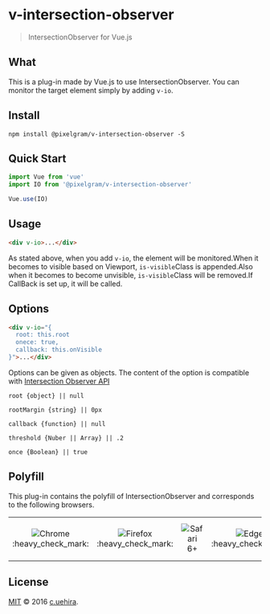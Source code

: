 # v-intersection-observer
> IntersectionObserver for Vue.js

## What

This is a plug-in made by Vue.js to use IntersectionObserver.
You can monitor the target element simply by adding ``v-io``.

## Install
```
npm install @pixelgram/v-intersection-observer -S
```

## Quick Start
```js
import Vue from 'vue'
import IO from '@pixelgram/v-intersection-observer'

Vue.use(IO)
```

## Usage
```html
<div v-io>...</div>
```
As stated above, when you add ``v-io``, the element will be monitored.When it becomes to visible based on Viewport, ``is-visible``Class is appended.Also when it becomes to become unvisible, ``is-visible``Class will be removed.If CallBack is set up, it will be called.

## Options
```html
<div v-io="{
  root: this.root
  onece: true,
  callback: this.onVisible
}">...</div>
```

Options can be given as objects.
The content of the option is compatible with [Intersection Observer API](https://developer.mozilla.org/ja/docs/Web/API/Intersection_Observer_API)

``root {object} || null``

``rootMargin {string} || 0px``

``callback {function} || null``

``threshold {Nuber || Array} || .2``

``once {Boolean} || true``

## Polyfill
This plug-in contains the polyfill of IntersectionObserver and corresponds to the following browsers.

<table>
  <tr>
    <td align="center">
      <img src="https://raw.github.com/alrra/browser-logos/39.2.2/src/chrome/chrome_48x48.png" alt="Chrome"><br>
      :heavy_check_mark:
    </td>
    <td align="center">
      <img src="https://raw.github.com/alrra/browser-logos/39.2.2/src/firefox/firefox_48x48.png" alt="Firefox"><br>
      :heavy_check_mark:
    </td>
    <td align="center">
      <img src="https://raw.github.com/alrra/browser-logos/39.2.2/src/safari/safari_48x48.png" alt="Safari"><br>
      6+
    </td>
    <td align="center">
      <img src="https://raw.github.com/alrra/browser-logos/39.2.2/src/edge/edge_48x48.png" alt="Edge"><br>
      :heavy_check_mark:
    </td>
    <td align="center">
      <img src="https://raw.github.com/alrra/browser-logos/39.2.2/src/archive/internet-explorer_7-8/internet-explorer_7-8_48x48.png" alt="Internet Explorer"><br>
      7+
    </td>
    <td align="center">
      <img src="https://raw.github.com/alrra/browser-logos/39.2.2/src/opera/opera_48x48.png" alt="Opera"><br>
      :heavy_check_mark:
    </td>
    <td align="center">
      <img src="https://raw.github.com/alrra/browser-logos/39.2.2/src/android/android_48x48.png" alt="Android"><br>
      4.4+
    </td>
  </tr>
</table>

## License
[MIT](http://opensource.org/licenses/MIT) :copyright: 2016 [c.uehira](https://github.com/in-the-box).